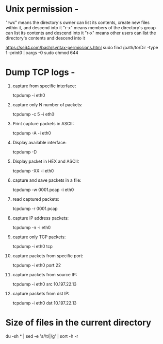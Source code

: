 # Unix permission -
"rwx" means the directory's owner can list its contents, create new files within it, and descend into it
"r-x" means members of the directory's group can list its contents and descend into it
"r-x" means other users can list the directory's contents and descend into it

https://ss64.com/bash/syntax-permissions.html
sudo find /path/to/Dir -type f -print0 | xargs -0 sudo chmod 644

# Dump TCP logs - 

1. capture from specific interface:
   
   tcpdump -i eth0
2. capture only N number of packets:
   
   tcpdump -c 5 -i eth0

3. Print capture packets in ASCII:

   tcpdump -A -i eth0

4. Display available interface:

   tcpdump -D

5. Display packet in HEX and ASCII:

   tcpdump -XX -i eth0

6. capture and save packets in a file:

   tcpdump -w 0001.pcap -i eth0

7. read captured packets:

   tcpdump -r 0001.pcap

8. capture IP address packets:

   tcpdump -n -i eth0

9. capture only TCP packets:

   tcpdump -i eth0 tcp

10. capture packets from specific port:

    tcpdump -i eth0 port 22

11. capture packets from source IP:

    tcpdump -i eth0 src 10.197.22.13

12. capture packets from dst IP:
    
    tcpdump -i eth0 dst 10.197.22.13

# Size of files in the current directory

   du -sh * | sed -e 's/\t/|/g' | sort -h -r

